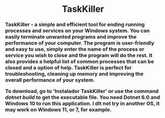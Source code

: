 #
<h1>
<div align ="center"> TaskKiller </div>
</h1>
 <h3>TaskKiller - a simple and efficient tool for ending running processes and services on your Windows system. You can easily terminate unwanted programs and improve the performance of your computer. The program is user-friendly and easy to use, simply enter the name of the process or service you wish to close and the program will do the rest. It also provides a helpful list of common processes that can be closed and a option of help. TaskKiller is perfect for troubleshooting, cleaning up memory and improving the overall performance of your system. 
 
 To download, go to 'Instalador TaskKiller' or use the command <i> dotnet build </i> to get the executable file.  You need Dotnet 6.0 and Windows 10 to run this application. I dit not try in another OS,  it may work on Windows 11, or 7, for example. 

 
